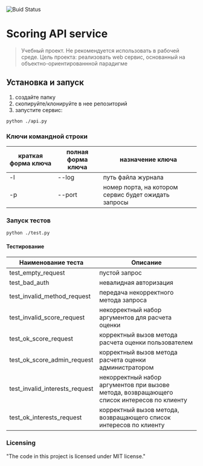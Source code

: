 ![Buid Status](https://github.com/denis1afds/homework1.1/actions/workflows/checks.yml/badge.svg?branch=master)


# Scoring API service
>Учебный проект. Не рекомендуется использовать в рабочей среде. 
> Цель проекта: реализовать web сервис, основанный на объектно-ориентированнной парадигме 

## Установка и запуск

1. создайте папку
2. скопируйте/клонируйте в нее репозиторий 
3. запустите сервис:
```shell
python ./api.py
```

### Ключи командной строки 
| краткая форма ключа | полная форма ключа | назначение ключа |
|---------------------|--------------------|------------------|
| -l | --log |    путь файла журнала |
|-p| --port|     номер порта, на котором сервис будет ожидать запросы |

### Запуск тестов
```shell
python ./test.py
```
#### Тестирование
| Наименование теста             | Описание                                                                                   |
|--------------------------------|--------------------------------------------------------------------------------------------|
| test_empty_request             | пустой запрос                                                                              |
| test_bad_auth                  | невалидная авторизация                                                                     |
| test_invalid_method_request    | передача некорректного метода запроса                                                      |
| test_invalid_score_request     | некорректный набор аргументов для расчета оценки                                           |
| test_ok_score_request          | корректный вызов метода расчета оценки пользователем                                       |
| test_ok_score_admin_request    | корректный вызов метода расчета оценки администратором                                     |
| test_invalid_interests_request | некорректный набор аргументов при вызове метода, возвращающего список интересов по клиенту |
| test_ok_interests_request      | корректный вызов метода, возвращающего список интересов по клиенту                                                                                          |



### Licensing

"The code in this project is licensed under MIT license."
